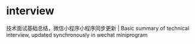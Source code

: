 # interview
技术面试基础总结，微信小程序小程序同步更新 | Basic summary of technical interview, updated synchronously in wechat miniprogram
